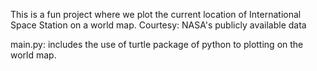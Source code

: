 This is a fun project where we plot the current location of International Space Station on a world map. Courtesy: NASA's publicly available data

main.py: includes the use of turtle package of python to plotting on the world map.
